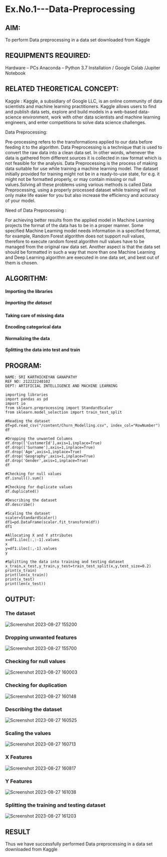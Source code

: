 # Ex.No.1---Data-Preprocessing
## AIM:

To perform Data preprocessing in a data set downloaded from Kaggle

## REQUIPMENTS REQUIRED:
Hardware – PCs
Anaconda – Python 3.7 Installation / Google Colab /Jupiter Notebook

## RELATED THEORETICAL CONCEPT:

Kaggle :
Kaggle, a subsidiary of Google LLC, is an online community of data scientists and machine learning practitioners. Kaggle allows users to find and publish data sets, explore and build models in a web-based data-science environment, work with other data scientists and machine learning engineers, and enter competitions to solve data science challenges.

Data Preprocessing:

Pre-processing refers to the transformations applied to our data before feeding it to the algorithm. Data Preprocessing is a technique that is used to convert the raw data into a clean data set. In other words, whenever the data is gathered from different sources it is collected in raw format which is not feasible for the analysis.
Data Preprocessing is the process of making data suitable for use while training a machine learning model. The dataset initially provided for training might not be in a ready-to-use state, for e.g. it might not be formatted properly, or may contain missing or null values.Solving all these problems using various methods is called Data Preprocessing, using a properly processed dataset while training will not only make life easier for you but also increase the efficiency and accuracy of your model.

Need of Data Preprocessing :

For achieving better results from the applied model in Machine Learning projects the format of the data has to be in a proper manner. Some specified Machine Learning model needs information in a specified format, for example, Random Forest algorithm does not support null values, therefore to execute random forest algorithm null values have to be managed from the original raw data set.
Another aspect is that the data set should be formatted in such a way that more than one Machine Learning and Deep Learning algorithm are executed in one data set, and best out of them is chosen.


## ALGORITHM:
#### Importing the libraries
##### Importing the dataset
#### Taking care of missing data
#### Encoding categorical data
#### Normalizing the data
#### Splitting the data into test and train

## PROGRAM:
```
NAME: SRI KARTHICKEYAN GANAPATHY
REF NO: 212222240102
DEPT: ARTIFICIAL INTELLIGENCE AND MACHINE LEARNING
```
```
importing libraries
import pandas as pd
import io
from sklearn.preprocessing import StandardScaler
from sklearn.model_selection import train_test_split

#Reading the dataset
df=pd.read_csv("/content/Churn_Modelling.csv", index_col="RowNumber")
df

#Dropping the unwanted Columns
df.drop(['CustomerId'],axis=1,inplace=True)
df.drop(['Surname'],axis=1,inplace=True)
df.drop('Age',axis=1,inplace=True)
df.drop('Geography',axis=1,inplace=True)
df.drop('Gender',axis=1,inplace=True)
df

#Checking for null values
df.isnull().sum()

#Checking for duplicate values
df.duplicated()

#Describing the dataset
df.describe()

#Scaling the dataset
scaler=StandardScaler()
df1=pd.DataFrame(scaler.fit_transform(df))
df1

#Allocating X and Y attributes
x=df1.iloc[:,:-1].values
x
y=df1.iloc[:,-1].values
y

#Splitting the data into training and testing dataset
x_train,x_test,y_train,y_test=train_test_split(x,y,test_size=0.2)
print(x_train)
print(len(x_train))
print(x_test)
print(len(x_test))
```
## OUTPUT:

### The dataset
![Screenshot 2023-08-27 155200](https://github.com/Yamunaasri/Ex.No.1---Data-Preprocessing/assets/115707860/0833a37c-71ed-4f5e-9ecd-c57a6c8fcacf)

### Dropping unwanted features
![Screenshot 2023-08-27 155700](https://github.com/Yamunaasri/Ex.No.1---Data-Preprocessing/assets/115707860/ce2f4978-5bc6-408f-ae70-f00114bfead5)

### Checking for null values
![Screenshot 2023-08-27 160003](https://github.com/Yamunaasri/Ex.No.1---Data-Preprocessing/assets/115707860/92e62941-5191-444d-84bd-237e66d038ab)

### Checking for duplication
![Screenshot 2023-08-27 160148](https://github.com/Yamunaasri/Ex.No.1---Data-Preprocessing/assets/115707860/07dc5041-4f55-4d9a-ba6d-1d7588f79374)

### Describing the dataset
![Screenshot 2023-08-27 160525](https://github.com/Yamunaasri/Ex.No.1---Data-Preprocessing/assets/115707860/8f74cfd8-9476-48d1-9e48-77c008c7591b)

### Scaling the values
![Screenshot 2023-08-27 160713](https://github.com/Yamunaasri/Ex.No.1---Data-Preprocessing/assets/115707860/10d1fbb4-47bc-4da4-adc9-fd6591dcd9b2)

### X Features
![Screenshot 2023-08-27 160817](https://github.com/Yamunaasri/Ex.No.1---Data-Preprocessing/assets/115707860/31b79862-9f30-4deb-aaf5-4b8b9508b822)

### Y Features
![Screenshot 2023-08-27 161038](https://github.com/Yamunaasri/Ex.No.1---Data-Preprocessing/assets/115707860/139305ad-0c35-4788-acc7-f72a90757d42)

### Splitting the training and testing dataset
![Screenshot 2023-08-27 161203](https://github.com/Yamunaasri/Ex.No.1---Data-Preprocessing/assets/115707860/8daa270e-6b98-470c-b2e0-2529d60c000b)


## RESULT
Thus we have successfully performed Data preprocessing in a data set downloaded from Kaggle
